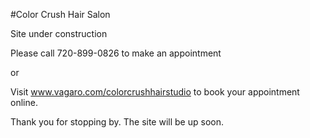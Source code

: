 #Color Crush Hair Salon

Site under construction

Please call 720-899-0826 to make an appointment

or 

Visit www.vagaro.com/colorcrushhairstudio to book your appointment online.

Thank you for stopping by. The site will be up soon.